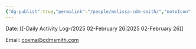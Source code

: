 ```yaml
---
{"dg-publish":true,"permalink":"/people/melissa-cdm-smith/","noteIcon":"","created":"2025-07-07T14:23:46.331-05:00"}
---
```


Date: [[-Daily Activity Log-/2025 02-February 26\|2025 02-February 26]]

Email: coxma@cdmsmith.com